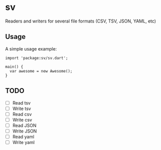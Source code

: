 # sv

Readers and writers for several file formats (CSV, TSV, JSON, YAML, etc)

## Usage

A simple usage example:

    import 'package:sv/sv.dart';

    main() {
      var awesome = new Awesome();
    }

## TODO

- [ ] Read tsv
- [ ] Write tsv
- [ ] Read csv
- [ ] Write csv
- [ ] Read JSON
- [ ] Write JSON
- [ ] Read yaml
- [ ] Write yaml
